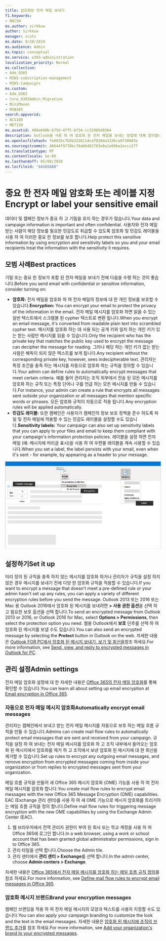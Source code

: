```yaml
---
title: 암호화된 전자 메일 보내기
f1.keywords:
- NOCSH
ms.author: sirkkuw
author: Sirkkuw
manager: scotv
ms.date: 9/20/2018
ms.audience: Admin
ms.topic: conceptual
ms.service: o365-administration
localization_priority: Normal
ms.collection:
- Adm_O365
- M365-subscription-management
- M365-Campaigns
ms.custom:
- Adm_O365
- Core_O365Admin_Migration
- MiniMaven
- MSB365
search.appverid:
- BCS160
- MET150
ms.assetid: 496e690b-b75d-4ff5-bf34-cc32905d0364
description: Outlook을 사용 하 여 암호화 된 전자 메일을 보내는 방법에 대해 알아봅니다.
ms.openlocfilehash: fe0835c7b5b3328114ce7820da3336ca9f300d3e
ms.sourcegitcommit: 46644f9778bc70ab6d62783e0a1e60ba2eccc27f
ms.translationtype: MT
ms.contentlocale: ko-KR
ms.lasthandoff: 05/08/2020
ms.locfileid: "44165688"
---
```

# <a name="encrypt-or-label-your-sensitive-email"></a><span data-ttu-id="331b8-103">중요 한 전자 메일 암호화 또는 레이블 지정</span><span class="sxs-lookup"><span data-stu-id="331b8-103">Encrypt or label your sensitive email</span></span>

<span data-ttu-id="331b8-104">데이터 및 캠페인 정보가 중요 하 고 기밀을 유지 하는 경우가 많습니다.</span><span class="sxs-lookup"><span data-stu-id="331b8-104">Your data and campaign information is important and often confidential.</span></span> <span data-ttu-id="331b8-105">사용자와 전자 메일 받는 사람이 해당 정보를 필요한 민감도로 취급할 수 있도록 암호화 및 민감도 레이블을 사용 하 여 이러한 중요 한 정보를 보호 합니다.</span><span class="sxs-lookup"><span data-stu-id="331b8-105">Help protect this sensitive information by using encryption and sensitivity labels so you and your email recipients treat the information with the sensitivity it requires.</span></span>


## <a name="best-practices"></a><span data-ttu-id="331b8-106">모범 사례</span><span class="sxs-lookup"><span data-stu-id="331b8-106">Best practices</span></span>

<span data-ttu-id="331b8-107">기밀 또는 중요 한 정보가 포함 된 전자 메일을 보내기 전에 다음을 수행 하는 것이 좋습니다.</span><span class="sxs-lookup"><span data-stu-id="331b8-107">Before you send email with confidential or sensitive information, consider turning on:</span></span>

- <span data-ttu-id="331b8-108">**암호화:** 전자 메일을 암호화 하 여 전자 메일의 정보에 대 한 개인 정보를 보호할 수 있습니다.</span><span class="sxs-lookup"><span data-stu-id="331b8-108">**Encryption:** You can encrypt your email to protect the privacy of the information in the email.</span></span> <span data-ttu-id="331b8-109">전자 메일 메시지를 암호화 하면 읽을 수 있는 일반 텍스트에서 스크램블 된 cypher 텍스트로 변환 됩니다.</span><span class="sxs-lookup"><span data-stu-id="331b8-109">When you encrypt an email message, it's converted from readable plain text into scrambled cypher text.</span></span> <span data-ttu-id="331b8-110">메시지를 암호화 하는 데 사용 되는 공개 키와 일치 하는 개인 키가 있는 받는 사람만 메시지를 읽을 수 있습니다.</span><span class="sxs-lookup"><span data-stu-id="331b8-110">Only the recipient who has the private key that matches the public key used to encrypt the message can decipher the message for reading.</span></span> <span data-ttu-id="331b8-111">그러나 해당 하는 개인 키가 없는 받는 사람은 해독이 되지 않은 텍스트를 보게 됩니다.</span><span class="sxs-lookup"><span data-stu-id="331b8-111">Any recipient without the corresponding private key, however, sees indecipherable text.</span></span> <span data-ttu-id="331b8-112">관리자는 특정 조건을 충족 하는 메시지를 자동으로 암호화 하는 규칙을 정의할 수 있습니다.</span><span class="sxs-lookup"><span data-stu-id="331b8-112">Your admin can define rules to automatically encrypt messages that meet certain criteria.</span></span> <span data-ttu-id="331b8-113">예를 들어 관리자는 조직 외부에서 전송 된 모든 메시지를 암호화 하는 규칙 또는 특정 단어나 구를 언급 하는 모든 메시지를 만들 수 있습니다.</span><span class="sxs-lookup"><span data-stu-id="331b8-113">For instance, your admin can create a rule that encrypts all messages sent outside your organization or all messages that mention specific words or phrases.</span></span> <span data-ttu-id="331b8-114">모든 암호화 규칙이 자동으로 적용 됩니다.</span><span class="sxs-lookup"><span data-stu-id="331b8-114">Any encryption rules will be applied automatically.</span></span>
- <span data-ttu-id="331b8-115">**민감도 레이블:** 또한 캠페인은 사용자가 캠페인의 정보 보호 정책을 준수 하도록 파일 및 전자 메일에 적용할 수 있는 민감도 레이블을 설정할 수도 있습니다.</span><span class="sxs-lookup"><span data-stu-id="331b8-115">**Sensitivity labels:** Your campaign can also set up sensitivity labels that you can apply to your files and email to keep them compliant with your campaign's information protection policies.</span></span> <span data-ttu-id="331b8-116">레이블을 설정 하면 전자 메일 (예: 메시지에 머리글 표시)을 사용 하 여 우편물 레이블을 계속 사용할 수 있습니다.</span><span class="sxs-lookup"><span data-stu-id="331b8-116">When you set a label, the label persists with your email, even when it's sent - for example, by appearing as a header to your message.</span></span>

![레이블 및 암호화에 대 한 설명선이 포함 된 전자 메일 다이어그램](../media/m365-campaign-email-encrypt.png)


## <a name="set-it-up"></a><span data-ttu-id="331b8-118">설정하기</span><span class="sxs-lookup"><span data-stu-id="331b8-118">Set it up</span></span>

<span data-ttu-id="331b8-119">미리 정의 된 규칙을 충족 하지 않는 메시지를 암호화 하거나 관리자가 규칙을 설정 하지 않은 경우 메시지를 보내기 전에 다양 한 암호화 규칙을 적용할 수 있습니다.</span><span class="sxs-lookup"><span data-stu-id="331b8-119">If you want to encrypt a message that doesn't meet a pre-defined rule or your admin hasn't set up any rules, you can apply a variety of different encryption rules before you send the message.</span></span> <span data-ttu-id="331b8-120">Outlook 2013 또는 2016 또는 Mac 용 Outlook 2016에서 암호화 된 메시지를 보내려면 **> 사용 권한 옵션**을 선택 하 고 필요한 보호 옵션을 선택 합니다.</span><span class="sxs-lookup"><span data-stu-id="331b8-120">To send an encrypted message from Outlook 2013 or 2016, or Outlook 2016 for Mac, select **Options > Permissions**, then select the protection option you need.</span></span> <span data-ttu-id="331b8-121">웹용 Outlook에서 **보호** 단추를 선택 하 여 암호화 된 메시지를 보낼 수도 있습니다.</span><span class="sxs-lookup"><span data-stu-id="331b8-121">You can also send an encrypted message by selecting the **Protect** button in Outlook on the web.</span></span> <span data-ttu-id="331b8-122">자세한 내용은 [Outlook FOR PC에서 암호화 된 메시지 보내기, 보기 및 회신을](https://support.microsoft.com/en-us/office/send-view-and-reply-to-encrypted-messages-in-outlook-for-pc-eaa43495-9bbb-4fca-922a-df90dee51980)참조 하세요.</span><span class="sxs-lookup"><span data-stu-id="331b8-122">For more information, see [Send, view, and reply to encrypted messages in Outlook for PC](https://support.microsoft.com/en-us/office/send-view-and-reply-to-encrypted-messages-in-outlook-for-pc-eaa43495-9bbb-4fca-922a-df90dee51980).</span></span>

## <a name="admin-settings"></a><span data-ttu-id="331b8-123">관리 설정</span><span class="sxs-lookup"><span data-stu-id="331b8-123">Admin settings</span></span>

<span data-ttu-id="331b8-124">전자 메일 암호화 설정에 대 한 자세한 내용은 [Office 365의 전자 메일 암호화](https://docs.microsoft.com/office365/securitycompliance/email-encryption)를 통해 확인할 수 있습니다.</span><span class="sxs-lookup"><span data-stu-id="331b8-124">You can learn all about setting up email encryption at [Email encryption in Office 365](https://docs.microsoft.com/office365/securitycompliance/email-encryption).</span></span>

### <a name="automatically-encrypt-email-messages"></a><span data-ttu-id="331b8-125">자동으로 전자 메일 메시지 암호화</span><span class="sxs-lookup"><span data-stu-id="331b8-125">Automatically encrypt email messages</span></span>

<span data-ttu-id="331b8-126">관리자는 캠페인에서 보내고 받는 전자 메일 메시지를 자동으로 보호 하는 메일 흐름 규칙을 만들 수 있습니다.</span><span class="sxs-lookup"><span data-stu-id="331b8-126">Admins can create mail flow rules to automatically protect email messages that are sent and received from your campaign.</span></span> <span data-ttu-id="331b8-127">규칙을 설정 하 여 보내는 전자 메일 메시지를 암호화 하 고 조직 내부에서 들어오는 암호화 된 메시지에서 암호화를 제거 하 고 조직에서 보낸 암호화 된 메시지에 대 한 회신을 제거할 수 있습니다.</span><span class="sxs-lookup"><span data-stu-id="331b8-127">Set up rules to encrypt any outgoing email messages, and remove encryption from encrypted messages coming from inside your organization or from replies to encrypted messages sent from your organization.</span></span> 

<span data-ttu-id="331b8-128">메일 흐름 규칙을 만들어 새 Office 365 메시지 암호화 (OME) 기능을 사용 하 여 전자 메일 메시지를 암호화 합니다.</span><span class="sxs-lookup"><span data-stu-id="331b8-128">You create mail flow rules to encrypt email messages with the new Office 365 Message Encryption (OME) capabilities.</span></span> <span data-ttu-id="331b8-129">EAC (Exchange 관리 센터)를 사용 하 여 새 OME 기능으로 메시지 암호화를 트리거하는 메일 흐름 규칙을 정의 합니다.</span><span class="sxs-lookup"><span data-stu-id="331b8-129">Define mail flow rules for triggering message encryption with the new OME capabilities by using the Exchange Admin Center (EAC).</span></span> 

1. <span data-ttu-id="331b8-130">웹 브라우저에서 전역 관리자 권한이 부여 된 회사 또는 학교 계정을 사용 하 여 Office 365에 로그인 합니다.</span><span class="sxs-lookup"><span data-stu-id="331b8-130">In a web browser, using a work or school account that has been granted global administrator permissions, sign in to Office 365.</span></span> 
2. <span data-ttu-id="331b8-131">관리 타일을 선택 합니다.</span><span class="sxs-lookup"><span data-stu-id="331b8-131">Choose the Admin tile.</span></span> 
3. <span data-ttu-id="331b8-132">관리 센터에서 **관리 센터 > Exchange**를 선택 합니다.</span><span class="sxs-lookup"><span data-stu-id="331b8-132">In the admin center, choose **Admin centers > Exchange**.</span></span> 

<span data-ttu-id="331b8-133">자세한 내용은 [Office 365에서 전자 메일 메시지를 암호화 하는 메일 흐름 규칙 정의](https://docs.microsoft.com/office365/securitycompliance/define-mail-flow-rules-to-encrypt-email)를 참조 하세요.</span><span class="sxs-lookup"><span data-stu-id="331b8-133">For more information, see [Define mail flow rules to encrypt email messages in Office 365](https://docs.microsoft.com/office365/securitycompliance/define-mail-flow-rules-to-encrypt-email).</span></span>

### <a name="brand-your-encryption-messages"></a><span data-ttu-id="331b8-134">암호화 메시지 브랜드</span><span class="sxs-lookup"><span data-stu-id="331b8-134">Brand your encryption messages</span></span>

<span data-ttu-id="331b8-135">캠페인 브랜딩을 적용 하 여 전자 메일 메시지의 모양과 텍스트를 사용자 지정할 수도 있습니다.</span><span class="sxs-lookup"><span data-stu-id="331b8-135">You can also apply your campaign branding to customize the look and the text in the email messages.</span></span> <span data-ttu-id="331b8-136">자세한 내용은 [암호화 된 메시지에 조직의 브랜드 추가](https://docs.microsoft.com/office365/securitycompliance/email-encryption)를 참조 하세요.</span><span class="sxs-lookup"><span data-stu-id="331b8-136">For more information, see [Add your organization's brand to your encrypted messages](https://docs.microsoft.com/office365/securitycompliance/email-encryption).</span></span>

